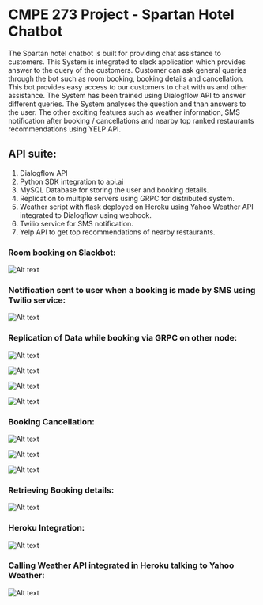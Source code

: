# CMPE 273 Project - Spartan Hotel Chatbot

The Spartan hotel chatbot is built for providing chat assistance to customers. This System is integrated to slack application which provides answer to the query of the customers. Customer can ask general queries through the bot such as room booking, booking details and cancellation. This bot provides easy access to our customers to chat with us and other assistance. The System has been trained using Dialogflow API to answer different queries. The System analyses the question and than answers to the user. The other exciting features such as weather information, SMS notification after booking / cancellations and nearby top ranked restaurants recommendations using YELP API.

## API suite: 
1. Dialogflow API
2. Python SDK integration to api.ai 
3. MySQL Database for storing the user and booking details.
4. Replication to multiple servers using GRPC for distributed system.
5. Weather script with flask deployed on Heroku using Yahoo Weather API integrated to Dialogflow using webhook. 
6. Twilio service for SMS notification.
7. Yelp API to get top recommendations of nearby restaurants. 



### Room booking on Slackbot:

![Alt text](https://github.com/dgaonkar17/cmpe273/blob/master/Project/images/Booking_Slack.png)


### Notification sent to user when a booking is made by SMS using Twilio service:

![Alt text](https://github.com/dgaonkar17/cmpe273/blob/master/Project/images/booking_twilio.png)

### Replication of Data while booking via GRPC on other node:

![Alt text](https://github.com/dgaonkar17/cmpe273/blob/master/Project/images/bookingreplicationweather.png)

![Alt text](https://github.com/dgaonkar17/cmpe273/blob/master/Project/images/replicationinsert.png)

![Alt text](https://github.com/dgaonkar17/cmpe273/blob/master/Project/images/replicationdb.png)

![Alt text](https://github.com/dgaonkar17/cmpe273/blob/master/Project/images/replicationdb1.png)

### Booking Cancellation:

![Alt text](https://github.com/dgaonkar17/cmpe273/blob/master/Project/images/repdelete.png)

![Alt text](https://github.com/dgaonkar17/cmpe273/blob/master/Project/images/repdeldb.png)

![Alt text](https://github.com/dgaonkar17/cmpe273/blob/master/Project/images/repdeldb1.png)

### Retrieving Booking details:

![Alt text](https://github.com/dgaonkar17/cmpe273/blob/master/Project/images/getdetails.png)

### Heroku Integration:

![Alt text](https://github.com/dgaonkar17/cmpe273/blob/master/Project/images/heroku.png)

### Calling Weather API integrated in Heroku talking to Yahoo Weather:

![Alt text](https://github.com/dgaonkar17/cmpe273/blob/master/Project/images/weather.png)


